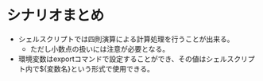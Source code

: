 # シナリオまとめ
- シェルスクリプトでは四則演算による計算処理を行うことが出来る。
  - ただし小数点の扱いには注意が必要となる。
- 環境変数はexportコマンドで設定することができ、その値はシェルスクリプト内で${変数名}という形式で使用できる。